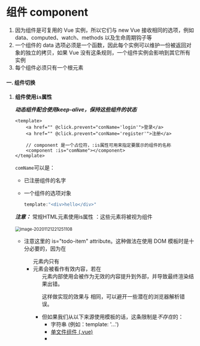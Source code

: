 # 组件 component

1. 因为组件是可复用的 Vue 实例，所以它们与 new Vue 接收相同的选项，例如 data、computed、watch、methods 以及生命周期钩子等
2. 一个组件的 data 选项必须是一个函数，因此每个实例可以维护一份被返回对象的独立的拷贝，如果 Vue 没有这条规则，一个组件实例会影响到其它所有实例
3. 每个组件必须只有一个根元素

#### 一. 组件切换

 1. **组件使用`is`属性**

    ***动态组件配合使用keep-alive，保持这些组件的状态***

    ```vue
    <template>
        <a href="" @click.prevent="conName='login'">登录</a>
        <a href="" @click.prevent="conName='register'">注册</a>
    
        // component 是一个占位符，:is属性可用来指定要展示的组件的名称
        <component :is="comName"></component>
    </template>
    ```

    `comName`可以是：

     * 已注册组件的名字

     * 一个组件的选项对象

       ```js
       template:"<div>hello</div>"
       ```

    ***注意：*** 常规HTML元素使用is属性 ：这些元素将被视为组件

    ​	<img src="C:\Users\c1539\AppData\Roaming\Typora\typora-user-images\image-20201121221251108.png" alt="image-20201121221251108" style="zoom: 80%;" />

    - 注意这里的 is="todo-item" attribute。这种做法在使用 DOM 模板时是十分必要的，因为在 <ul> 元素内只有 <li> 元素会被看作有效内容，若在<ul>元素内部使用<todo-item></todo-item>会被作为无效的内容提升到外部，并导致最终渲染结果出错。

      这样做实现的效果与 <todo-item> 相同，可以避开一些潜在的浏览器解析错误。

    * 但如果我们从以下来源使用模板的话，这条限制是*不存在*的：
      - 字符串 (例如：template: '...')
      - [单文件组件 (.vue)](https://cn.vuejs.org/v2/guide/single-file-components.html)
      - [<script type="text/x-template">](https://cn.vuejs.org/v2/guide/components-edge-cases.html#X-Templates)

 2. **组件切换动画，使用`mode`属性**

    ```vue
    <template>
    	//通过 mode 属性，设置组件切换时候的 模式
    	<transition mode="out-in">
        	<component :is="comName"></component>
        </transition>
    </template>
    ```

#### 二、组件注册

全局注册这些非常通用的基础组件,在应用入口文件 (比如 src/main.js) 中全局导入基础组件的示例代码：

<img src="C:\Users\c1539\AppData\Roaming\Typora\typora-user-images\image-20201121223734755.png" alt="image-20201121223734755" style="zoom: 80%;" />

#### 三、组件的属性和prop

 * **class属性**

   在一个自定义组件上使用class属性时，这些 class 将被添加到该组件的根元素上面，该元素上已经存在的 class 不会被覆盖

   ```vue
   <my-component class="baz boo"></my-component>
   <my-component :class="{ active: isActive}"></my-component>
   ```

   * **禁用attribute继承**

     不希望组件的根元素继承 attribute，你可以在组件的选项中设置 `inheritAttrs: false`，但不会影响 `style` 和 `class` 的绑定。

     ```vue
     <script>
         Vue.component('my',{
             inheritAttrs: false
         })
     </script>
     ```

     有了` inheritAttrs: false `和` $attrs`，你就可以手动决定这些 attribute 会被赋予哪个元素

     ```vue
     <script>
     vue.component('base-input' , {
         inheritAttrs: false,
         props: ['label' , 'value'],
         template:`
             <label>
                 {{ label }}
                 <input
                     v-bind="$attrs"
                     v-bind:value="value"
                     v-on:input="$emit('input', $event.target.value)
                 >
             </label>
         `
     })
     </script>
     ```

     

* **ref属性**

  ***注意：*** $refs 只会在组件渲染完成之后生效，并且它们不是响应式的。这仅作为一个用于直接操作子组件的“逃生舱”，应该避免在 **模板** 或 **计算属性 ** 中访问 **$refs**

  1. 若给标签绑定ref='xxx'属性，使用this.$refs.xxx获取原生的jsDOM对象，ref属性值不能重名

  2. 若是给组件绑定ref属性，那么this.$refs.xxx获取的是当前的组件对象，可使用该组件的data和methods等中的数据、方法

  3. **特殊情况**：`$nextTick()`是在DOM更新循环结束之后执行回调函数，在修改数据之后使用此方法，在回调中获取到更新之后的DOM

     ```vue
     <script>
     	mounted(){
             this.$nextTick(function(){
                 this.$refs.input.focus();
             })
         }
     </script>
     ```

* **组件的Prop**

  1. 以字符串数组形式列出的 prop：

     ```
     props: ['title', 'likes', 'isPublished', 'commentIds', 'author']
     ```

  2. 以对象形式列出 prop:

     ```
     props: { 
         title: String, 
         likes: Number, 
         isPublished: Boolean, 
         commentIds: Array, 
         author: Object, 
         callback: Function, 
         contactsPromise: Promise // or any other constructor 
     }
     ```

  3. 传入一个对象的所有 property:

     **使用不带参数的 v-bind (取代 v-bind:prop-name)**

     <img src="C:\Users\c1539\AppData\Roaming\Typora\typora-user-images\image-20201121225902208.png" alt="image-20201121225902208" style="zoom:80%;" />

* **Prop 验证**

  这些 prop 会在一个组件实例创建之前进行验证，所以实例的 property (如 data、computed 等) 在 `default` 或` validator` 函数中是不可用的

  ```vue
  <script>
  vue.component("my-component", {
    props: {
      //基础的类型检查( 'null`和undefined`会通过任何类型验证)
      propA: Number,
      //多个可能的类型
      propB: [String, Number], //必填的字符串
      propC: {
        type: String,
        required: true,
      },
      //带有默认值的数字
      propD: {
        type: Number,
        default: 100,
      },
      //带有默认值的对象
      propE: {
        type: Object,
        //对象或数组里默认值必须从一个工厂函数获取
        default: function () {
          return { message: "hello" };
        },
        //自定义验证函数
        propF: {
          validator: function (value) {
            //这个值必须匹配下列字符串中的一个
            return ["success ", "warning", "danger "].indexOf(value) !== -1;
          },
        },
      },
    },
  });
  </script>
  ```

  type 可以是下列原生构造函数中的一个：

  - String
  - Number
  - Boolean
  - Array
  - Object
  - Date
  - Function
  - Symbol

  **type 还可以是一个自定义的构造函数 **，并且通过` instanceof` 来进行检查确认

  ```vue
  <script>
  function Persion(firstName, lastName){
  	this.firstName = firstName;
  	this.lastName = lastName;
  }
      //可以使用Persion老验证 author prop的值是否通过 new Persion 创建的
      Vue.component('blog-post',{
          props:{
              author:Persion
          }
      })
  </script>
  ```

#### 四、render函数、组件修饰符

​	1.  **render函数**

​		vue实例的`components`可用`render`函数代替,但是 render 会把 el 指定的容器中，所有的内容都清空覆盖，所以不要把路由的router-view 和 router-link 直接写到 el 所控制的元素中

​		<img src="C:\Users\c1539\AppData\Roaming\Typora\typora-user-images\image-20201122000639869.png" alt="image-20201122000639869" style="zoom: 67%;" />

* **.native修饰符**

  在一个组件的根元素上监听一个原生事件 [.native 将原生事件绑定到组件](https://cn.vuejs.org/v2/guide/components-custom-events.html#将原生事件绑定到组件)

* **.sync 修饰符**

  对一个 prop 进行“双向绑定”[.sync 修饰符](https://cn.vuejs.org/v2/guide/components-custom-events.html#sync-修饰符)

#### 五、异步组件

> 以一个工厂函数的方式定义组件

* 一个推荐的做法是将异步组件和 [webpack 的 code-splitting 功能](https://webpack.js.org/guides/code-splitting/)一起配合使用：

  ```vue
  <script>
      Vue.component('async-webpack-example', function(resolve){
        //这个特殊的 "require" 语法将告诉 webpack
        // 自动将你的构建代码切割成多个包，这些包会通过AJAX 请求加载
        require(['./my-async-component'], resolve);
      })
  </script>
  ```

* 也可以在工厂函数中返回一个 Promise，所以把 webpack 2 和 ES2015 语法加在一起，我们可以这样使用动态导入:

  ```vue
  <script>
      Vue.component(
        'async-webpack-example',
        // 这个动态导入会返回一个 “promise”对象
        ()=> import('./my-async-component')
      )
  </script>
  ```

* [局部注册](https://cn.vuejs.org/v2/guide/components-registration.html#局部注册)的时候，你也可以直接提供一个返回 Promise 的函数：

  ```vue
  <script>
      new Vue({
        components：{
          'my-component':()=> import('./my-async-component')
        }
      })
  </script>
  ```

* 异步组件工厂函数也可以返回一个如下格式的对象来处理加载状态：

  ```javascript
  const AsyncComponent = ()=>({
    // 需要加载的组件（应该是一个 Promise 对象）
    component: import('./MyComponent.vue'),
    // 异步组件加载时使用的组件
    loading: LoadingComponent,
    // 加载失败时使用的组件
    error: ErrorComponent,
    // 展示加载时组件的延时时间。默认200ms
    delay:200,
    //如果提供了超时时间且加载也超时了
    // 则使用加载失败时使用的组件。默认值:Infinity
    timeout: 3000
  })
  ```

##### 组件之间的循环引用

>  A 依赖 B，但是 B 又依赖 A，但是 A 又依赖 B，如此往复。这变成了一个循环，不知道如何不经过其中一个组件而完全解析出另一个组件。为了解决这个问题，我们需要给模块系统一个点，在那里“A *反正*是需要 B 的，但是我们不需要先解析 B

* 把 <tree-folder> 组件设为了那个点。我们知道那个产生悖论的子组件是 <tree-folder-contents> 组件，所以我们会**等到生命周期钩子 beforeCreate 时去注册它 **：

  ```vue
  <script>
      new Vue({
     	 beforeCreate: function () { 
          this.$options.components.TreeFolderContents = require('./tree-folder-contents.vue').default 
      	}
      })
  </script>
  ```
  
* 或者，在本地注册组件的时候，你可以使用 webpack 的异步 import：

  ```vue
  <script>
  new VUe({
      components: { 
  		TreeFolderContents: () => import('./tree-folder-contents.vue') 
  	}
  })
  </script>
  ```

